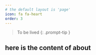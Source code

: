 ```yaml
---
# the default layout is 'page'
icon: fa fa-heart
order: 3
---
```


> To be lived
{: .prompt-tip }


## here is the content of about
